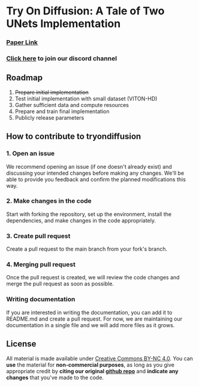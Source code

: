 # Try On Diffusion: A Tale of Two UNets Implementation
### [Paper Link](https://arxiv.org/abs/2306.08276)

### [Click here](https://discord.gg/T5mPpZHxkY) to join our discord channel

## Roadmap

1. ~~Prepare initial implementation~~
1. Test initial implementation with small dataset (VITON-HD)
1. Gather sufficient data and compute resources
1. Prepare and train final implementation
1. Publicly release parameters

## How to contribute to tryondiffusion

### 1. Open an issue
We recommend opening an issue (if one doesn't already exist) and discussing your intended changes before making any changes. 
We'll be able to provide you feedback and confirm the planned modifications this way.

### 2. Make changes in the code
Start with forking the repository, set up the environment, install the dependencies, and make changes in the code appropriately. 

### 3. Create pull request
Create a pull request to the main branch from your fork's branch.

### 4. Merging pull request
Once the pull request is created, we will review the code changes and merge the pull request as soon as possible.  


### Writing documentation

If you are interested in writing the documentation, you can add it to README.md and create a pull request. 
For now, we are maintaining our documentation in a single file and we will add more files as it grows.


## License

All material is made available under [Creative Commons BY-NC 4.0](https://creativecommons.org/licenses/by-nc/4.0/). You can **use** the material for **non-commercial purposes**, as long as you give appropriate credit by **citing our original [github repo](https://github.com/kailashahirwar/tryondiffusion)** and **indicate any changes** that you've made to the code.